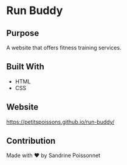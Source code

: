 # Run Buddy

## Purpose
A website that offers fitness training services.

## Built With
* HTML
* CSS

## Website
https://petitspoissons.github.io/run-buddy/

## Contribution
Made with ❤️ by Sandrine Poissonnet
